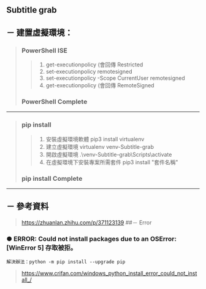 ## Subtitle grab
## － 建置虛擬環境：
> ###  PowerShell ISE
>> 1. get-executionpolicy (會回傳 Restricted
>> 2. set-executionpolicy remotesigned
>> 3. set-executionpolicy -Scope CurrentUser remotesigned
>> 4. get-executionpolicy (會回傳 RemoteSigned
> ### PowerShell Complete 
---
> ### pip install
>> 1. 安裝虛擬環境軟體 pip3 install virtualenv  
>> 2. 建立虛擬環境 virtualenv venv-Subtitle-grab
>> 3. 開啟虛擬環境 .\venv-Subtitle-grab\Scripts\activate
>> 4. 在虛擬環境下安裝專案所需套件 pip3 install "套件名稱"
> ### pip install Complete
---
## － 參考資料
> https://zhuanlan.zhihu.com/p/371123139
##－ Error 
### ● ERROR: Could not install packages due to an OSError: [WinError 5] 存取被拒。
```
解決辦法：python -m pip install --upgrade pip
```
> https://www.crifan.com/windows_python_install_error_could_not_install_/
